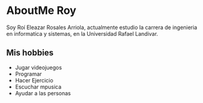 # AboutMe Roy
 Soy Roí Eleazar Rosales Arriola, actualmente estudio la carrera de ingenieria en informatica y sistemas, en la Universidad Rafael Landivar.
## Mis hobbies
* Jugar videojuegos
* Programar
* Hacer Ejercicio
* Escuchar mpusica
* Ayudar a las personas
